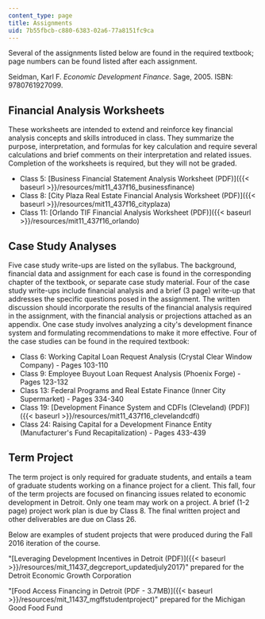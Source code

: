 ```yaml
---
content_type: page
title: Assignments
uid: 7b55fbcb-c880-6383-02a6-77a8151fc9ca
---
```


Several of the assignments listed below are found in the required textbook; page numbers can be found listed after each assignment.

Seidman, Karl F. _Economic Development Finance_. Sage, 2005. ISBN: 9780761927099.

Financial Analysis Worksheets
-----------------------------

These worksheets are intended to extend and reinforce key financial analysis concepts and skills introduced in class. They summarize the purpose, interpretation, and formulas for key calculation and require several calculations and brief comments on their interpretation and related issues. Completion of the worksheets is required, but they will not be graded.

*   Class 5: [Business Financial Statement Analysis Worksheet (PDF)]({{< baseurl >}}/resources/mit11_437f16_businessfinance)
*   Class 8: [City Plaza Real Estate Financial Analysis Worksheet (PDF)]({{< baseurl >}}/resources/mit11_437f16_cityplaza)
*   Class 11: [Orlando TIF Financial Analysis Worksheet (PDF)]({{< baseurl >}}/resources/mit11_437f16_orlando)

Case Study Analyses
-------------------

Five case study write-ups are listed on the syllabus. The background, financial data and assignment for each case is found in the corresponding chapter of the textbook, or separate case study material. Four of the case study write-ups include financial analysis and a brief (3 page) write-up that addresses the specific questions posed in the assignment. The written discussion should incorporate the results of the financial analysis required in the assignment, with the financial analysis or projections attached as an appendix. One case study involves analyzing a city's development finance system and formulating recommendations to make it more effective. Four of the case studies can be found in the required textbook:

*   Class 6: Working Capital Loan Request Analysis (Crystal Clear Window Company) - Pages 103-110
*   Class 9: Employee Buyout Loan Request Analysis (Phoenix Forge) - Pages 123-132
*   Class 13: Federal Programs and Real Estate Finance (Inner City Supermarket) - Pages 334-340
*   Class 19: [Development Finance System and CDFIs (Cleveland) (PDF)]({{< baseurl >}}/resources/mit11_437f16_clevelandcdfi)
*   Class 24: Raising Capital for a Development Finance Entity (Manufacturer's Fund Recapitalization) - Pages 433-439

Term Project
------------

The term project is only required for graduate students, and entails a team of graduate students working on a finance project for a client. This fall, four of the term projects are focused on financing issues related to economic development in Detroit. Only one team may work on a project. A brief (1-2 page) project work plan is due by Class 8. The final written project and other deliverables are due on Class 26.

Below are examples of student projects that were produced during the Fall 2016 iteration of the course.

"[Leveraging Development Incentives in Detroit (PDF)]({{< baseurl >}}/resources/mit_11437_degcreport_updatedjuly2017)" prepared for the Detroit Economic Growth Corporation

"[Food Access Financing in Detroit (PDF - 3.7MB)]({{< baseurl >}}/resources/mit_11437_mgffstudentproject)" prepared for the Michigan Good Food Fund